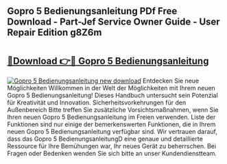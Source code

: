 ## Gopro 5 Bedienungsanleitung PDf Free Download - Part-Jef Service Owner Guide - User Repair Edition g8Z6m

# <h2><a href="http://df3gkg.blite.top/?on=Gopro+5+Bedienungsanleitung">🔗Download 👉🔴 Gopro 5 Bedienungsanleitung</a></h2>

[![Gopro 5 Bedienungsanleitung new download](https://i.imgur.com/lujVjoI.png)](http://df3gkg.blite.top/?on=Gopro+5+Bedienungsanleitung)
Entdecken Sie neue Möglichkeiten Willkommen in der Welt der Möglichkeiten mit Ihrem neuen Gopro 5 Bedienungsanleitung! Dieses Handbuch untersucht sein Potenzial für Kreativität und Innovation. Sicherheitsvorkehrungen für den Außenbereich Bitte treffen Sie zusätzliche Vorsichtsmaßnahmen, wenn Sie Ihren neuen Gopro 5 Bedienungsanleitung im Freien verwenden. Liste der Funktionen sind nur einige der bemerkenswerten Funktionen, die in Ihrem neuen Gopro 5 Bedienungsanleitung verfügbar sind. Wir vertrauen darauf, dass das Gopro 5 BedienungsanleitungD eine genaue und detaillierte Ressource für Ihre Bemühungen war, Ihr neues Gerät zu beherrschen. Bei Fragen oder Bedenken wenden Sie sich bitte an unser Kundendienstteam.

